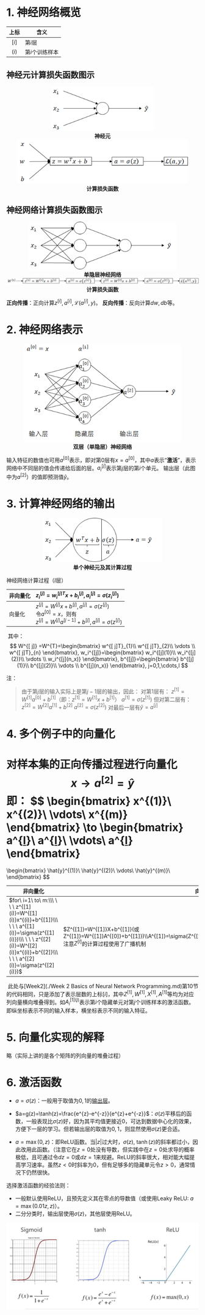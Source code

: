 # 1. 神经网络概览
| 上标  | 含义            |
| :---: | --------------- |
| $[i]$ | 第$i$层         |
| $(i)$ | 第$i$个训练样本 |
## 神经元计算损失函数图示

<div align="center">
    <img src="Week 3 One hidden layer Neural Network.assets/1571485950093.png" alt="1571485950093" style="zoom:80%;" />
    <br>
    <b>神经元</b>
</div>

<div align="center">
    <img src="Week 3 One hidden layer Neural Network.assets/1571485976533.png" alt="1571485976533" style="zoom:80%;" />
    <br>
    <b>计算损失函数</b>
</div>

## 神经网络计算损失函数图示

<div align="center">
    <img src="Week 3 One hidden layer Neural Network.assets/1571485987000.png" alt="1571485987000" style="zoom:80%;" />
    <br>
    <b>单隐层神经网络</b>
</div>

<div align="center">
    <img src="Week 3 One hidden layer Neural Network.assets/1571485999018.png" alt="1571485999018" style="zoom:80%;" />
    <br>
    <b>计算损失函数</b>
</div>

**正向传播**：正向计算$\displaystyle z^{[i]}, a^{[i]}, \mathcal{L}(a^{[i]}, y)$。
**反向传播**：反向计算$\displaystyle dw, db$等。

# 2. 神经网络表示
<div align="center">
    <img src="Week 3 One hidden layer Neural Network.assets\1571492569430.png" alt="" style="zoom:80%">
    <br>
    <b>双层（单隐层）神经网络</b>
</div>

输入特征的数值也可用$a^{[0]}$表示，即对第$0$层有$x=a^{[0]}$，其中$a$表示“**激活**”，表示网络中不同层的值会传递给后面的层。$a^{[j]}_{i}$表示第$j$层的第$i$个单元。
输出层（此图中为$a^{[2]}$）的值即预测值$\hat{y}$。

# 3. 计算神经网络的输出

<div align="center">
    <img src="Week 3 One hidden layer Neural Network.assets/1571493264680.png" alt="1571493264680" style="zoom:80%;" />
    <br>
    <b>单个神经元及其计算过程</b>
</div>

神经网络计算过程（$l$层）

| 非向量化 | $z^{[j]}_{i}=w^{[j]T}_{i}x+b^{[j]}_{i}, a^{[j]}_{i}=\sigma(z^{[j]}_{i})$ |
| -------- | :----------------------------------------------------------- |
| 向量化   | $z^{[j]}=W^{[j]}x+b^{[j]}, a^{[j]}=\sigma(z^{[j]})$<br />令$a^{[0]}=x$，则有<br />$z^{[j]}=W^{[j]}a^{[j-1]}+b^{[j]}, a^{[j]}=\sigma(z^{[j]})$ |

​		其中：
$$
W^{[ j]} =W^{T}=\begin{bmatrix}
w^{[ j]T}_{1}\\
w^{[ j]T}_{2}\\
\vdots \\
w^{[ j]T}_{n}
\end{bmatrix},
w_i^{[j]}=\begin{bmatrix}
w_i^{[j](1)}\\
w_i^{[j](2)}\\
\vdots \\
w_i^{[j](n_x)}
\end{bmatrix},
b^{[j]}=\begin{bmatrix}
b^{[j](1)}\\
b^{[j](2)}\\
\vdots \\
b^{[j](n_x)}
\end{bmatrix},
j=0,1,\cdots,l
$$


注：

>由于第$j$层的输入实际上是第$j-1$层的输出，因此：
>对第1层有：
>$z^{[1]}=W^{[1]}a^{[0]}+b^{[1]}$（即：$z^{[1]}=W^{[1]}x+b^{[1]}$）
>$a^{[1]}=\sigma(z^{[1]})$
>但对第二层有：
>$z^{[2]}=W^{[2]}a^{[1]}+b^{[2]}$
>$a^{[2]}=\sigma(z^{[2]})$
>对最后一层有$\hat{y}=a^{[j]}$

# 4. 多个例子中的向量化

对样本集的正向传播过程进行向量化
$$
x\to a^{[2]}=\hat{y}
$$
​		即：
$$
\begin{bmatrix}
x^{(1)}\\
x^{(2)}\\
\vdots\\
x^{(m)}
\end{bmatrix}
\to
\begin{bmatrix}
a^{[l](1)}\\
a^{[l](2)}\\
\vdots\\
a^{[l](m)}
\end{bmatrix}
=
\begin{bmatrix}
\hat{y}^{(1)}\\
\hat{y}^{(2)}\\
\vdots\\
\hat{y}^{(m)}\\
\end{bmatrix}
$$

| 非向量化                                                     | 向量化                                                       |
| ------------------------------------------------------------ | ------------------------------------------------------------ |
| $for\ i=1\ to\ m:\\\ \ \ \ z^{[1](i)}=W^{[1](i)}x^{(i)}+b^{[1]}\\\ \ \ \ a^{[1](i)}=\sigma(z^{[1](i)})\\\ \ \ \ z^{[2](i)}=W^{[2](i)}x^{(i)}+b^{[2]}\\\ \ \ \ a^{[2](i)}=\sigma(z^{[2](i)})$ | $Z^{[1]}=W^{[1]}X+b^{[1]}(或Z^{[1]}=W^{[1]}A^{[0]}+b^{[1]})\\A^{[1]}=\sigma(Z^{[1]})\\Z^{[2]}=W^{[2]}X+b^{[2]}\\A^{[2]}=\sigma(Z^{[2]})$<br />注意$Z^{[l]}$的计算过程使用了广播机制 |

​		此处与[Week2](./Week 2 Basics of Neural Network Programming.md)第10节的代码相同，只是添加了表示层数的上标$[i]$，其中$Z^{[1]},W^{[1]},X^{[1]},A^{[1]}$等均为对应列向量横向堆叠得到。如$A^{[1](j)}_{i}$表示第$i$个隐藏单元对第$j$个训练样本的激活函数。即纵坐标表示不同的输入样本，横坐标表示不同的输入特征。

# 5. 向量化实现的解释

略（实际上讲的是各个矩阵的列向量的堆叠过程）

# 6. 激活函数

- $a=\sigma(z)$：一般用于取值为$0,1$的<u>输出层</u>。

- $a=g(z)=\tanh(z)=\frac{e^{z}-e^{-z}}{e^{z}+e^{-z}}$：$\sigma(z)$平移后的函数，一般表现比$\sigma(z)$好，因为其平均值更接近$0$，可达到数据中心化的效果，方便下一层的学习。但若输出层的取值为$0,1$，则显然使用$\sigma(z)$更合适。

- $a=\max(0,z)$：即ReLU函数。当$|z|$过大时，$\sigma(z),\ \tanh(z)$的斜率都过小，因此改用此函数。（注意它在$z=0$处没有导数，但实践中在$z=0$处求导的概率极低，且可通过令$dz=0$或$dz=1$来规避。ReLU的斜率很大，相对能大幅提高学习速率。虽然$z<0$时斜率为$0$，但有足够多的隐藏单元令$z>0$，通常情况下仍然很快。

选择激活函数的经验法则：

- 一般默认使用ReLU，且预先定义其在零点的导数值（或使用Leaky ReLU: $a=\max(0.01z,z)$）。
- 二分分类时，输出层使用$\sigma(z)$，其他层使用ReLU。

<img src="Week 3 One hidden layer Neural Network.assets/1572195450428.png" alt="1572195450428" style="zoom:50%;" />